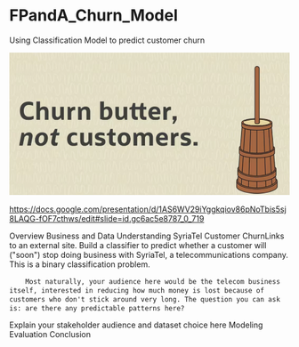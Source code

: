 # FPandA_Churn_Model
Using Classification Model to predict customer churn

![Alt Text](./Images/Churn.png)



https://docs.google.com/presentation/d/1AS6WV29iYggkqiov86pNoTbis5sj8LAQG-fOF7cthws/edit#slide=id.gc6ac5e8787_0_719











Overview
Business and Data Understanding
    SyriaTel Customer ChurnLinks to an external site.
        Build a classifier to predict whether a customer will ("soon") stop doing business with SyriaTel, a telecommunications company. This is a binary classification problem.

        Most naturally, your audience here would be the telecom business itself, interested in reducing how much money is lost because of customers who don't stick around very long. The question you can ask is: are there any predictable patterns here?

Explain your stakeholder audience and dataset choice here
Modeling
Evaluation
Conclusion